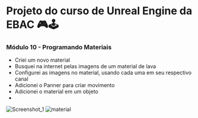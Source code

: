# Projeto do curso de Unreal Engine da EBAC 🎮🕹️

### Módulo 10 - Programando Materiais
- Criei um novo material
- Busquei na internet pelas imagens de um material de lava
- Configurei as imagens no material, usando cada uma em seu respectivo canal
- Adicionei o Panner para criar movimento
- Adicionei o material em um objeto
- 
![Screenshot_1](https://github.com/bluejynz/EBAC-Materials/assets/66040089/580d83ab-fd94-4584-8134-1eb451089154)
![material](https://github.com/bluejynz/EBAC-Materials/assets/66040089/07e37fc9-9b33-4ee1-a91e-8281d0227476)
